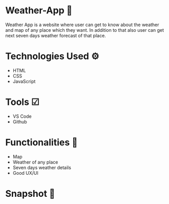 # Weather-App 💙
Weather App is a website where user can get to know about the weather  and map of any place which they want. In addition to that also user can get next seven days weather forecast of that place.

# Technologies Used ⚙
* HTML
* CSS
* JavaScript

# Tools ☑
* VS Code
* Github

# Functionalities 🌟
* Map
* Weather of any place
* Seven days weather details
* Good UX/UI 

# Snapshot 📸
